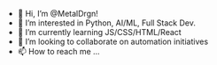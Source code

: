 - 👋 Hi, I’m @MetalDrgn!
- 👀 I’m interested in Python, AI/ML, Full Stack Dev.
- 🌱 I’m currently learning JS/CSS/HTML/React
- 💞️ I’m looking to collaborate on automation initiatives
- 📫 How to reach me ...

<!---
MetalDrgn is a ✨ special ✨ repository because its `README.md` (this file) appears on your GitHub profile.
You can click the Preview link to take a look at your changes.
--->

